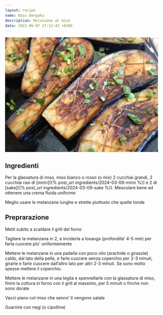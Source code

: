 ```yaml
---
layout: recipe
name: Nasu Dengaku
description: Melanzane al miso
date: 2021-06-07 17:12:43 +0200
---
```


![Potetosarada](/assets/images/nasudengaku.jpg)

## Ingredienti

Per la glassatura di miso, miso bianco o rosso (o mix) 2 cucchiai grandi, 2 cucchiai rasi di [mirin]({% post_url ingredients/2024-03-09-mirin %}) e 2 di [sake]({% post_url ingredients/2024-03-09-sake %}). Mescolare bene ed ottenere una crema fluida uniforme

Meglio usare le melanzane lunghe e strette piuttosto che quelle tonde

## Preprarazione

Metti subito a scaldare il grill del forno

Tagliare la melanzana in 2, e inciderla a losanga (profondità’ 4-5 mm) per farla cuocere più’ uniformemente

Mettere le melanzane in una padella con poco olio (arachide o girasole) caldo, dal lato della pelle, e farle cuocere senza coperchio per 2-3 minuti, girarle e farle cuocere dall’altro lato per altri 2-3 minuti. Se sono molto spesse mettere il coperchio.

Mettere le melanzane in una teglia e spennellarle con la glassatura di miso, finire la cottura in forno con il grill al massimo, per 5 minuti o finche non sono dorate

Vacci piano col miso che senno’ ti vengono salate


Guarnire con negi (o cipolline)


